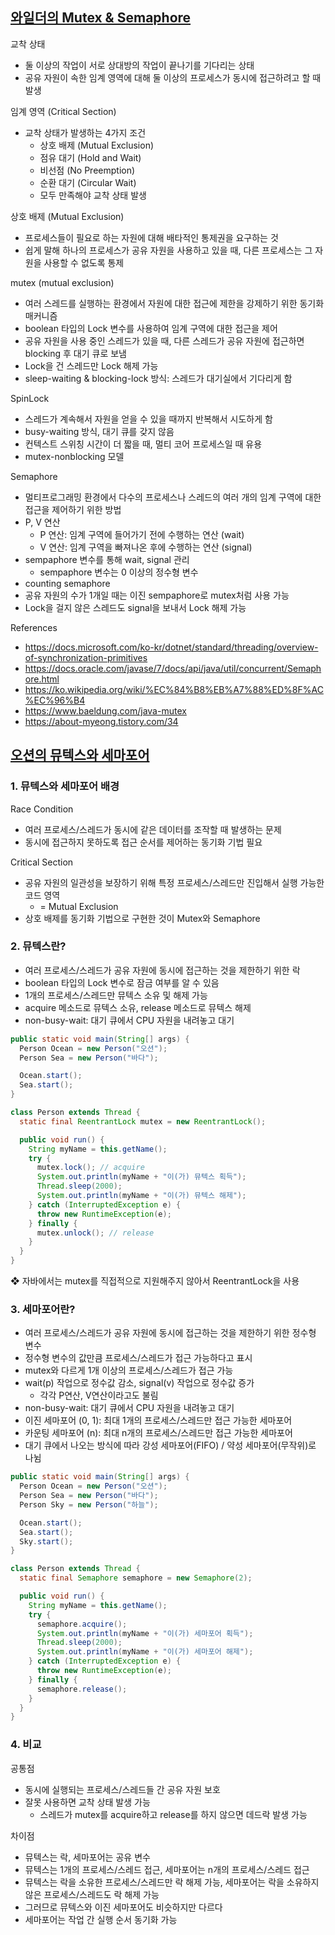 ## [와일더의 Mutex & Semaphore](https://youtu.be/oazGbhBCOfU?si=zNLN_Z9HLR9HqqZp)

교착 상태

- 둘 이상의 작업이 서로 상대방의 작업이 끝나기를 기다리는 상태
- 공유 자원이 속한 임계 영역에 대해 둘 이상의 프로세스가 동시에 접근하려고 할 때 발생

임계 영역 (Critical Section)

- 교착 상태가 발생하는 4가지 조건
  - 상호 배제 (Mutual Exclusion)
  - 점유 대기 (Hold and Wait)
  - 비선점 (No Preemption)
  - 순환 대기 (Circular Wait)
  - 모두 만족해야 교착 상태 발생

상호 배제 (Mutual Exclusion)

- 프로세스들이 필요로 하는 자원에 대해 배타적인 통제권을 요구하는 것
- 쉽게 말해 하나의 프로세스가 공유 자원을 사용하고 있을 때, 다른 프로세스는 그 자원을 사용할 수 없도록 통제

mutex (mutual exclusion)

- 여러 스레드를 실행하는 환경에서 자원에 대한 접근에 제한을 강제하기 위한 동기화 매커니즘
- boolean 타입의 Lock 변수를 사용하여 임계 구역에 대한 접근을 제어
- 공유 자원을 사용 중인 스레드가 있을 때, 다른 스레드가 공유 자원에 접근하면 blocking 후 대기 큐로 보냄
- Lock을 건 스레드만 Lock 해제 가능
- sleep-waiting & blocking-lock 방식: 스레드가 대기실에서 기다리게 함

SpinLock

- 스레드가 계속해서 자원을 얻을 수 있을 때까지 반복해서 시도하게 함
- busy-waiting 방식, 대기 큐를 갖지 않음
- 컨텍스트 스위칭 시간이 더 짧을 때, 멀티 코어 프로세스일 때 유용
- mutex-nonblocking 모델

Semaphore

- 멀티프로그래밍 환경에서 다수의 프로세스나 스레드의 여러 개의 임계 구역에 대한 접근을 제어하기 위한 방법
- P, V 연산
  - P 연산: 임계 구역에 들어가기 전에 수행하는 연산 (wait)
  - V 연산: 임계 구역을 빠져나온 후에 수행하는 연산 (signal)
- sempaphore 변수를 통해 wait, signal 관리
  - sempaphore 변수는 0 이상의 정수형 변수
- counting semaphore
- 공유 자원의 수가 1개일 때는 이진 sempaphore로 mutex처럼 사용 가능
- Lock을 걸지 않은 스레드도 signal을 보내서 Lock 해제 가능

References

- https://docs.microsoft.com/ko-kr/dotnet/standard/threading/overview-of-synchronization-primitives
- https://docs.oracle.com/javase/7/docs/api/java/util/concurrent/Semaphore.html
- https://ko.wikipedia.org/wiki/%EC%84%B8%EB%A7%88%ED%8F%AC%EC%96%B4
- https://www.baeldung.com/java-mutex
- https://about-myeong.tistory.com/34

## [오션의 뮤텍스와 세마포어](https://youtu.be/NL9JQh5bbZ8?si=7GFdKoeCYHq9Xqvs)

### 1. 뮤텍스와 세마포어 배경

Race Condition

- 여러 프로세스/스레드가 동시에 같은 데이터를 조작할 때 발생하는 문제
- 동시에 접근하지 못하도록 접근 순서를 제어하는 동기화 기법 필요

Critical Section

- 공유 자원의 일관성을 보장하기 위해 특정 프로세스/스레드만 진입해서 실행 가능한 코드 영역
  - = Mutual Exclusion
- 상호 배제를 동기화 기법으로 구현한 것이 Mutex와 Semaphore

### 2. 뮤텍스란?

- 여러 프로세스/스레드가 공유 자원에 동시에 접근하는 것을 제한하기 위한 락
- boolean 타입의 Lock 변수로 잠금 여부를 알 수 있음
- 1개의 프로세스/스레드만 뮤텍스 소유 및 해제 가능
- acquire 메소드로 뮤텍스 소유, release 메소드로 뮤텍스 해제
- non-busy-wait: 대기 큐에서 CPU 자원을 내려놓고 대기

```java
public static void main(String[] args) {
  Person Ocean = new Person("오션");
  Person Sea = new Person("바다");

  Ocean.start();
  Sea.start();
}
```

```java
class Person extends Thread {
  static final ReentrantLock mutex = new ReentrantLock();

  public void run() {
    String myName = this.getName();
    try {
      mutex.lock(); // acquire
      System.out.println(myName + "이(가) 뮤텍스 획득");
      Thread.sleep(2000);
      System.out.println(myName + "이(가) 뮤텍스 해제");
    } catch (InterruptedException e) {
      throw new RuntimeException(e);
    } finally {
      mutex.unlock(); // release
    }
  }
}
```

❖ 자바에서는 mutex를 직접적으로 지원해주지 않아서 ReentrantLock을 사용

### 3. 세마포어란?

- 여러 프로세스/스레드가 공유 자원에 동시에 접근하는 것을 제한하기 위한 정수형 변수
- 정수형 변수의 값만큼 프로세스/스레드가 접근 가능하다고 표시
- mutex와 다르게 1개 이상의 프로세스/스레드가 접근 가능
- wait(p) 작업으로 정수값 감소, signal(v) 작업으로 정수값 증가
  - 각각 P연산, V연산이라고도 불림
- non-busy-wait: 대기 큐에서 CPU 자원을 내려놓고 대기
- 이진 세마포어 (0, 1): 최대 1개의 프로세스/스레드만 접근 가능한 세마포어
- 카운팅 세마포어 (n): 최대 n개의 프로세스/스레드만 접근 가능한 세마포어
- 대기 큐에서 나오는 방식에 따라 강성 세마포어(FIFO) / 약성 세마포어(무작위)로 나뉨

```java
public static void main(String[] args) {
  Person Ocean = new Person("오션");
  Person Sea = new Person("바다");
  Person Sky = new Person("하늘");

  Ocean.start();
  Sea.start();
  Sky.start();
}
```

```java
class Person extends Thread {
  static final Semaphore semaphore = new Semaphore(2);

  public void run() {
    String myName = this.getName();
    try {
      semaphore.acquire();
      System.out.println(myName + "이(가) 세마포어 획득");
      Thread.sleep(2000);
      System.out.println(myName + "이(가) 세마포어 해제");
    } catch (InterruptedException e) {
      throw new RuntimeException(e);
    } finally {
      semaphore.release();
    }
  }
}
```

### 4. 비교

공통점

- 동시에 실행되는 프로세스/스레드들 간 공유 자원 보호
- 잘못 사용하면 교착 상태 발생 가능
  - 스레드가 mutex를 acquire하고 release를 하지 않으면 데드락 발생 가능

차이점

- 뮤텍스는 락, 세마포어는 공유 변수
- 뮤텍스는 1개의 프로세스/스레드 접근, 세마포어는 n개의 프로세스/스레드 접근
- 뮤텍스는 락을 소유한 프로세스/스레드만 락 해제 가능, 세마포어는 락을 소유하지 않은 프로세스/스레드도 락 해제 가능
- 그러므로 뮤텍스와 이진 세마포어도 비슷하지만 다르다
- 세마포어는 작업 간 실행 순서 동기화 가능
